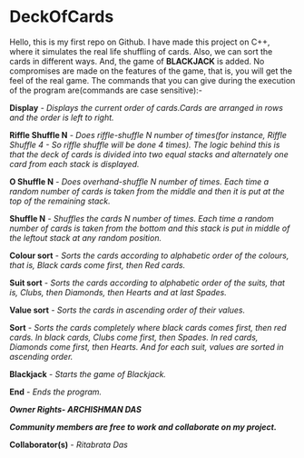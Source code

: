 # DeckOfCards

Hello, this is my first repo on Github. I have made this project on C++, where it simulates the real life shuffling of cards. Also, we can sort the cards in different ways. And, the game of **BLACKJACK** is added. No compromises are made on the features of the game, that is, you will get the feel of the real game. The commands that you can give during the execution of the program are(commands are case sensitive):-

**Display** - *Displays the current order of cards.Cards are arranged in rows and the order is left to right.*

**Riffle Shuffle N** - *Does riffle-shuffle N number of times(for instance, Riffle Shuffle 4 - So riffle shuffle will be done 4 times). The logic behind this is that the deck of cards is divided into two equal stacks and alternately one card from each stack is displayed.*

**O Shuffle N** - *Does overhand-shuffle N number of times. Each time a random number of cards is taken from the middle and then it is put at the top of the remaining stack.*

**Shuffle N** - *Shuffles the cards N number of times. Each time a random number of cards is taken from the bottom and this stack is put in middle of the leftout stack at any random position.*

**Colour sort** - *Sorts the cards according to alphabetic order of the colours, that is, Black cards come first, then Red cards.*

**Suit sort** - *Sorts the cards according to alphabetic order of the suits, that is, Clubs, then Diamonds, then Hearts and at last Spades.*

**Value sort** - *Sorts the cards in ascending order of their values.*

**Sort** - *Sorts the cards completely where black cards comes first, then red cards. In black cards, Clubs come first, then Spades. In red cards, Diamonds come first, then Hearts. And for each suit, values are sorted in ascending order.*

**Blackjack** - *Starts the game of Blackjack.*

**End** - *Ends the program.*



**_Owner Rights- ARCHISHMAN DAS_**

**_Community members are free to work and collaborate on my project._**

**Collaborator(s)** - *Ritabrata Das*


